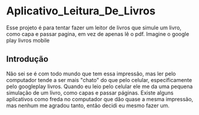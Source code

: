 # Aplicativo_Leitura_De_Livros
Esse projeto é para tentar fazer um leitor de livros que simule um livro, como capa e passar pagina, em vez de apenas lê o pdf. Imagine o google play livros mobile

## Introdução

Não sei se é com todo mundo que tem essa impressão, mas ler pelo computador tende a ser mais "chato" do que pelo celular, especificamente pelo googleplay livros. 
Quando eu leio pelo celular ele me da uma pequena simulação de um livro, como capas e passar páginas. Existe alguns aplicativos como freda no computador que dão quase a mesma impressão, mas nenhum me agradou tanto, então decidi eu mesmo fazer um.
